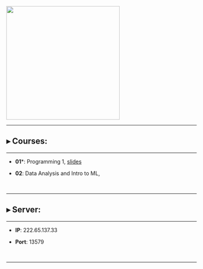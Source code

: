 <p float="left">
<img src="https://www.bioinfo-lab.com/img/road2ocean.jpg" height="300">
</p>

---------------------------------------

## ▸ Courses:

---------------------------------------

 * **01***: Programming 1, [slides](https://github.com/jumphone/BiUH-course/tree/main/c01/slides)

 * **02**: Data Analysis and Intro to ML, 

&nbsp;&nbsp;

---------------------------------------
## ▸ Server:

---------------------------------------

 * **IP**: 222.65.137.33

 * **Port**: 13579

&nbsp;&nbsp;

---------------------------------------



